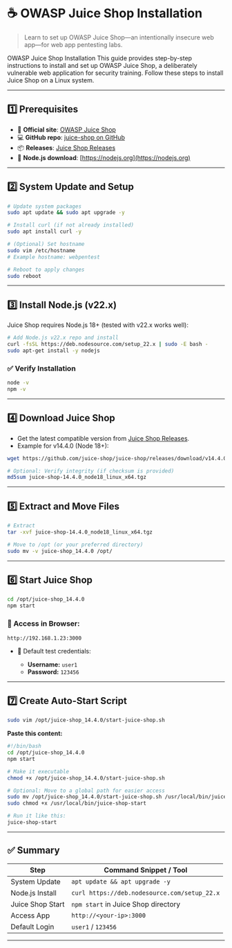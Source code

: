 
# ☕ OWASP Juice Shop Installation 

> Learn to set up OWASP Juice Shop—an intentionally insecure web app—for web app pentesting labs.

OWASP Juice Shop Installation
This guide provides step-by-step instructions to install and set up OWASP Juice Shop, a deliberately vulnerable web application for security training. Follow these steps to install Juice Shop on a Linux system.

---

## 1️⃣ Prerequisites

* 🔗 **Official site**: [OWASP Juice Shop](https://owasp.org/www-project-juice-shop/)
* 💻 **GitHub repo**: [juice-shop on GitHub](https://github.com/juice-shop/juice-shop)
* 📦 **Releases**: [Juice Shop Releases](https://github.com/juice-shop/juice-shop/releases)
* 🧩 **Node.js download**: [https://nodejs.org](https://nodejs.org)

---

## 2️⃣ System Update and Setup

```bash
# Update system packages
sudo apt update && sudo apt upgrade -y

# Install curl (if not already installed)
sudo apt install curl -y

# (Optional) Set hostname
sudo vim /etc/hostname
# Example hostname: webpentest

# Reboot to apply changes
sudo reboot
```

---

## 3️⃣ Install Node.js (v22.x)

Juice Shop requires Node.js 18+ (tested with v22.x works well):

```bash
# Add Node.js v22.x repo and install
curl -fsSL https://deb.nodesource.com/setup_22.x | sudo -E bash -
sudo apt-get install -y nodejs
```

### ✅ Verify Installation

```bash
node -v
npm -v
```

---

## 4️⃣ Download Juice Shop

* Get the latest compatible version from [Juice Shop Releases](https://github.com/juice-shop/juice-shop/releases).
* Example for v14.4.0 (Node 18+):

```bash
wget https://github.com/juice-shop/juice-shop/releases/download/v14.4.0/juice-shop-14.4.0_node18_linux_x64.tgz

# Optional: Verify integrity (if checksum is provided)
md5sum juice-shop-14.4.0_node18_linux_x64.tgz
```

---

## 5️⃣ Extract and Move Files

```bash
# Extract
tar -xvf juice-shop-14.4.0_node18_linux_x64.tgz

# Move to /opt (or your preferred directory)
sudo mv -v juice-shop_14.4.0 /opt/
```

---

## 6️⃣ Start Juice Shop

```bash
cd /opt/juice-shop_14.4.0
npm start
```

### 🧪 Access in Browser:

```
http://192.168.1.23:3000
```

* 🔐 Default test credentials:

  * **Username:** `user1`
  * **Password:** `123456`

---

## 7️⃣ Create Auto-Start Script

```bash
sudo vim /opt/juice-shop_14.4.0/start-juice-shop.sh
```

**Paste this content:**

```bash
#!/bin/bash
cd /opt/juice-shop_14.4.0
npm start
```

```bash
# Make it executable
chmod +x /opt/juice-shop_14.4.0/start-juice-shop.sh

# Optional: Move to a global path for easier access
sudo mv /opt/juice-shop_14.4.0/start-juice-shop.sh /usr/local/bin/juice-shop-start
sudo chmod +x /usr/local/bin/juice-shop-start

# Run it like this:
juice-shop-start
```

---

## ✅ Summary

| Step             | Command Snippet / Tool                       |
| ---------------- | -------------------------------------------- |
| System Update    | `apt update && apt upgrade -y`               |
| Node.js Install  | `curl https://deb.nodesource.com/setup_22.x` |
| Juice Shop Start | `npm start` in Juice Shop directory          |
| Access App       | `http://<your-ip>:3000`                      |
| Default Login    | `user1` / `123456`                           |

---





